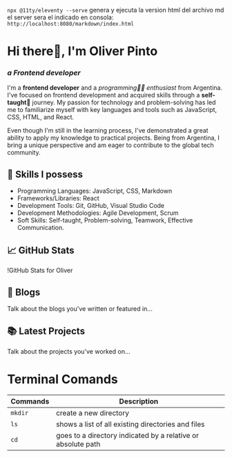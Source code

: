 ``npx @11ty/eleventy --serve`` genera y ejecuta la version html del archivo md
el server sera el indicado en consola: ``http://localhost:8080/markdown/index.html``

# Hi there👋, I'm **Oliver Pinto**
### _**a Frontend developer**_

I'm a **frontend developer** and a _programming👨‍💻 enthusiast_ from Argentina. I've focused on frontend development and acquired skills through a **self-taught💪** journey. My passion for technology and problem-solving has led me to familiarize myself with key languages and tools such as JavaScript, CSS, HTML, and React.

Even though I'm still in the learning process, I've demonstrated a great ability to apply my knowledge to practical projects. Being from Argentina, I bring a unique perspective and am eager to contribute to the global tech community.

## 🚀 Skills I possess
- Programming Languages: JavaScript, CSS, Markdown
- Frameworks/Libraries: React
- Development Tools: Git, GitHub, Visual Studio Code
- Development Methodologies: Agile Development, Scrum
- Soft Skills: Self-taught, Problem-solving, Teamwork, Effective Communication.

## 📈 GitHub Stats

!GitHub Stats for Oliver

## 📝 Blogs
Talk about the blogs you've written or featured in...

## 📚 Latest Projects
Talk about the projects you've worked on...


# Terminal Comands

|   Commands  |                 Description                                    |
| ----------  | ---------------------------------------------------------------|
|   ``mkdir`` |   create a new directory                                       |
|   ``ls``    |   shows a list of all existing directories and files           |
|   ``cd``    |   goes to a directory indicated by a relative or absolute path |

<!--
**alh3x/alh3x** is a ✨ _special_ ✨ repository because its `README.md` (this file) appears on your GitHub profile.

Here are some ideas to get you started:

- 🔭 I’m currently working on ...
- 🌱 I’m currently learning ...
- 👯 I’m looking to collaborate on ...
- 🤔 I’m looking for help with ...
- 💬 Ask me about ...
- 📫 How to reach me: ...
- 😄 Pronouns: ...
- ⚡ Fun fact: ...
-->